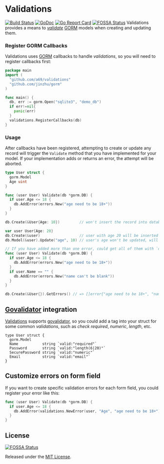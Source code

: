 # Validations
[![Build Status](https://travis-ci.org/a69/validations.svg?branch=master)](https://travis-ci.org/a69/validations)
[![GoDoc](https://godoc.org/github.com/a69/validations?status.svg)](https://godoc.org/github.com/a69/validations)
[![Go Report Card](https://goreportcard.com/badge/github.com/a69/validations)](https://goreportcard.com/report/github.com/a69/validations)
[![FOSSA Status](https://app.fossa.com/api/projects/git%2Bgithub.com%2Fa69%2Fvalidations.svg?type=small)](https://app.fossa.com/projects/git%2Bgithub.com%2Fa69%2Fvalidations?ref=badge_small)
Validations provides a means to [*validate*](https://en.wikipedia.org/wiki/Data_validation) [GORM](https://github.com/jinzhu/gorm) models when creating and updating them.

### Register GORM Callbacks

Validations uses [GORM](https://github.com/jinzhu/gorm) callbacks to handle *validations*, so you will need to register callbacks first:

```go
package main
import (
  "github.com/a69/validations"
  "github.com/jinzhu/gorm"
)

func main() {
  db, err := gorm.Open("sqlite3", "demo_db")
  if err!=nil{
    panic(err)
  }
  validations.RegisterCallbacks(db)
}
```

### Usage

After callbacks have been registered, attempting to create or update any record will trigger the `Validate` method that you have implemented for your model. If your implementation adds or returns an error, the attempt will be aborted.

```go
type User struct {
  gorm.Model
  Age uint
}

func (user User) Validate(db *gorm.DB) {
  if user.Age <= 18 {
    db.AddError(errors.New("age need to be 18+"))
  }
}

db.Create(&User{Age: 10})         // won't insert the record into database, as the `Validate` method will return error

var user User{Age: 20}
db.Create(&user)                  // user with age 20 will be inserted into database
db.Model(&user).Update("age", 10) // user's age won't be updated, will return error `age need to be 18+`

// If you have added more than one error, could get all of them with `db.GetErrors()`
func (user User) Validate(db *gorm.DB) {
  if user.Age <= 18 {
    db.AddError(errors.New("age need to be 18+"))
  }
  if user.Name == "" {
    db.AddError(errors.New("name can't be blank"))
  }
}

db.Create(&User{}).GetErrors() // => []error{"age need to be 18+", "name can't be blank"}
```

## [Govalidator](https://github.com/asaskevich/govalidator) integration

[Validations](https://github.com/a69/validations) supports [govalidator](https://github.com/asaskevich/govalidator), so you could add a tag into your struct for some common *validations*, such as *check required*, *numeric*, *length*, etc.

```
type User struct {
  gorm.Model
  Name           string `valid:"required"`
  Password       string `valid:"length(6|20)"`
  SecurePassword string `valid:"numeric"`
  Email          string `valid:"email"`
}
```

## Customize errors on form field

If you want to create specific validation errors for each form field, you could register your error like this:

```go
func (user User) Validate(db *gorm.DB) {
  if user.Age <= 18 {
    db.AddError(validations.NewError(user, "Age", "age need to be 18+"))
  }
}
```

## License
[![FOSSA Status](https://app.fossa.com/api/projects/git%2Bgithub.com%2Fa69%2Fvalidations.svg?type=small)](https://app.fossa.com/projects/git%2Bgithub.com%2Fa69%2Fvalidations?ref=badge_small)

Released under the [MIT License](http://opensource.org/licenses/MIT).
